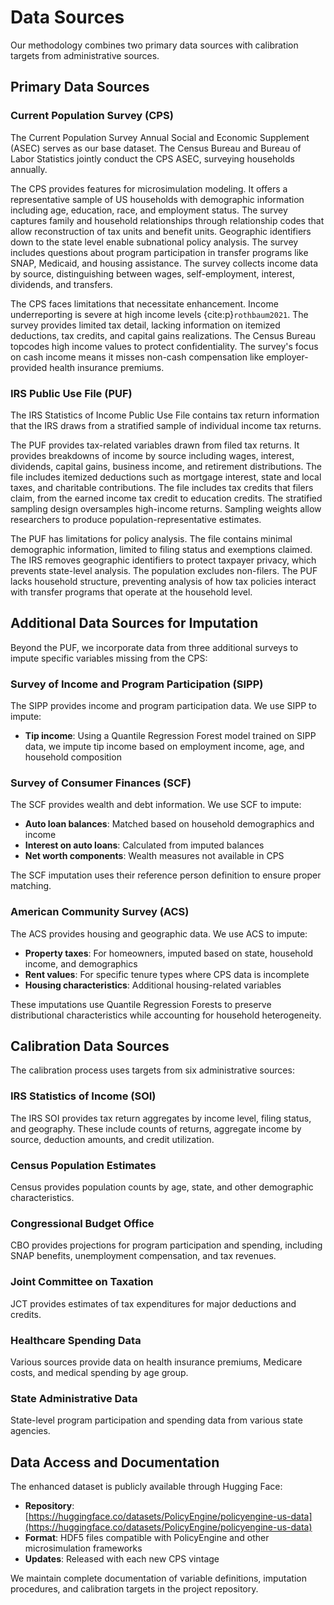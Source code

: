 # Data Sources

Our methodology combines two primary data sources with calibration targets from administrative sources.

## Primary Data Sources

### Current Population Survey (CPS)

The Current Population Survey Annual Social and Economic Supplement (ASEC) serves as our base dataset. The Census Bureau and Bureau of Labor Statistics jointly conduct the CPS ASEC, surveying households annually.

The CPS provides features for microsimulation modeling. It offers a representative sample of US households with demographic information including age, education, race, and employment status. The survey captures family and household relationships through relationship codes that allow reconstruction of tax units and benefit units. Geographic identifiers down to the state level enable subnational policy analysis. The survey includes questions about program participation in transfer programs like SNAP, Medicaid, and housing assistance. The survey collects income data by source, distinguishing between wages, self-employment, interest, dividends, and transfers.

The CPS faces limitations that necessitate enhancement. Income underreporting is severe at high income levels {cite:p}`rothbaum2021`. The survey provides limited tax detail, lacking information on itemized deductions, tax credits, and capital gains realizations. The Census Bureau topcodes high income values to protect confidentiality. The survey's focus on cash income means it misses non-cash compensation like employer-provided health insurance premiums.

### IRS Public Use File (PUF)

The IRS Statistics of Income Public Use File contains tax return information that the IRS draws from a stratified sample of individual income tax returns.

The PUF provides tax-related variables drawn from filed tax returns. It provides breakdowns of income by source including wages, interest, dividends, capital gains, business income, and retirement distributions. The file includes itemized deductions such as mortgage interest, state and local taxes, and charitable contributions. The file includes tax credits that filers claim, from the earned income tax credit to education credits. The stratified sampling design oversamples high-income returns. Sampling weights allow researchers to produce population-representative estimates.

The PUF has limitations for policy analysis. The file contains minimal demographic information, limited to filing status and exemptions claimed. The IRS removes geographic identifiers to protect taxpayer privacy, which prevents state-level analysis. The population excludes non-filers. The PUF lacks household structure, preventing analysis of how tax policies interact with transfer programs that operate at the household level.

## Additional Data Sources for Imputation

Beyond the PUF, we incorporate data from three additional surveys to impute specific variables missing from the CPS:

### Survey of Income and Program Participation (SIPP)

The SIPP provides income and program participation data. We use SIPP to impute:
- **Tip income**: Using a Quantile Regression Forest model trained on SIPP data, we impute tip income based on employment income, age, and household composition

### Survey of Consumer Finances (SCF)

The SCF provides wealth and debt information. We use SCF to impute:
- **Auto loan balances**: Matched based on household demographics and income
- **Interest on auto loans**: Calculated from imputed balances
- **Net worth components**: Wealth measures not available in CPS

The SCF imputation uses their reference person definition to ensure proper matching.

### American Community Survey (ACS)

The ACS provides housing and geographic data. We use ACS to impute:
- **Property taxes**: For homeowners, imputed based on state, household income, and demographics
- **Rent values**: For specific tenure types where CPS data is incomplete
- **Housing characteristics**: Additional housing-related variables

These imputations use Quantile Regression Forests to preserve distributional characteristics while accounting for household heterogeneity.

## Calibration Data Sources

The calibration process uses targets from six administrative sources:

### IRS Statistics of Income (SOI)

The IRS SOI provides tax return aggregates by income level, filing status, and geography. These include counts of returns, aggregate income by source, deduction amounts, and credit utilization.

### Census Population Estimates

Census provides population counts by age, state, and other demographic characteristics.

### Congressional Budget Office

CBO provides projections for program participation and spending, including SNAP benefits, unemployment compensation, and tax revenues.

### Joint Committee on Taxation

JCT provides estimates of tax expenditures for major deductions and credits.

### Healthcare Spending Data

Various sources provide data on health insurance premiums, Medicare costs, and medical spending by age group.

### State Administrative Data

State-level program participation and spending data from various state agencies.

## Data Access and Documentation

The enhanced dataset is publicly available through Hugging Face:
- **Repository**: [https://huggingface.co/datasets/PolicyEngine/policyengine-us-data](https://huggingface.co/datasets/PolicyEngine/policyengine-us-data)
- **Format**: HDF5 files compatible with PolicyEngine and other microsimulation frameworks
- **Updates**: Released with each new CPS vintage

We maintain complete documentation of variable definitions, imputation procedures, and calibration targets in the project repository.